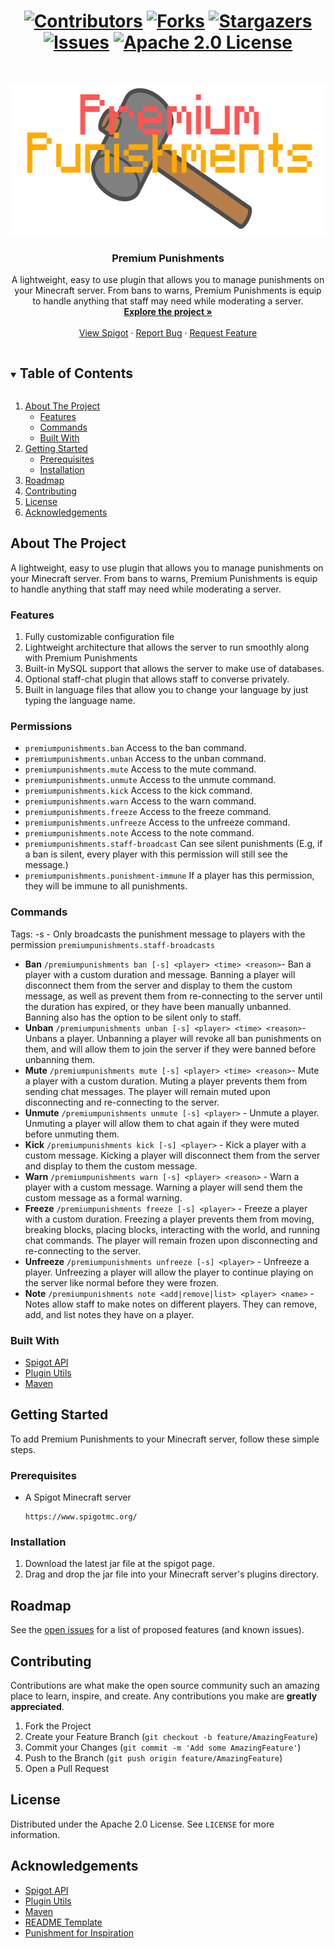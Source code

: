 [<h1 align="center">
![Contributors][contributors-shield]][contributors-url] [![Forks][forks-shield]][forks-url] [![Stargazers][stars-shield]][stars-url] [![Issues][issues-shield]][issues-url] [![Apache 2.0 License][license-shield]][license-url]</h1>

<br />
<p align="center">
  <a href="https://github.com/Exortions/PremiumPunishments-3.0">
    <img src="images/banner.png" alt="Banner" width="595" height="242">
  </a>
</p>

<h3 align="center">Premium Punishments</h3>
<p align="center">
    A lightweight, easy to use plugin that allows you to manage punishments on your Minecraft server. From bans to warns, Premium Punishments is equip to handle anything that staff may need while moderating a server.
    <br />
    <a href="https://github.com/Exortions/PremiumPunishments-3.0"><strong>Explore the project »</strong></a>
    <br />
    <br />
    <a href="https://github.com/Exortions/PremiumPunishments-3.0">View Spigot</a>
    ·
    <a href="https://github.com/Exortions/PremiumPunishments-3.0/issues">Report Bug</a>
    ·
    <a href="https://github.com/Exortions/PremiumPunishments-3.0/issues">Request Feature</a>
</p>

<details open="open">
  <summary><h2 style="display: inline-block">Table of Contents</h2></summary>
  <ol>
    <li>
      <a href="#about-the-project">About The Project</a>
      <ul>
        <li><a href="#features">Features</a></li>
        <li><a href="#commands">Commands</a></li>
        <li><a href="#built-with">Built With</a></li>
      </ul>
    </li>
    <li>
      <a href="#getting-started">Getting Started</a>
      <ul>
        <li><a href="#prerequisites">Prerequisites</a></li>
        <li><a href="#installation">Installation</a></li>
      </ul>
    </li>
    <li><a href="#roadmap">Roadmap</a></li>
    <li><a href="#contributing">Contributing</a></li>
    <li><a href="#license">License</a></li>
    <li><a href="#acknowledgements">Acknowledgements</a></li>
  </ol>
</details>

## About The Project

A lightweight, easy to use plugin that allows you to manage punishments on your Minecraft server. From bans to warns, Premium Punishments is equip to handle anything that staff may need while moderating a server.

### Features

1. Fully customizable configuration file
2. Lightweight architecture that allows the server to run smoothly along with Premium Punishments
3. Built-in MySQL support that allows the server to make use of databases.
4. Optional staff-chat plugin that allows staff to converse privately.
5. Built in language files that allow you to change your language by just typing the language name.

### Permissions

* `premiumpunishments.ban` Access to the ban command.
* `premiumpunishments.unban` Access to the unban command.
* `premiumpunishments.mute` Access to the mute command.
* `premiumpunishments.unmute` Access to the unmute command.
* `premiumpunishments.kick` Access to the kick command.
* `premiumpunishments.warn` Access to the warn command.
* `premiumpunishments.freeze` Access to the freeze command.
* `premiumpunishments.unfreeze` Access to the unfreeze command.
* `premiumpunishments.note` Access to the note command.
* `premiumpunishments.staff-broadcast` Can see silent punishments (E.g, if a ban is silent, every player with this permission will still see the message.)
* `premiumpunishments.punishment-immune` If a player has this permission, they will be immune to all punishments.

### Commands

Tags:
-s - Only broadcasts the punishment message to players with the permission `premiumpunishments.staff-broadcasts`

* **Ban** `/premiumpunishments ban [-s] <player> <time> <reason>`- Ban a player with a custom duration and message. Banning a player will disconnect them from the server and display to them the custom message, as well as prevent them from re-connecting to the server until the duration has expired, or they have been manually unbanned. Banning also has the option to be silent only to staff.
* **Unban** `/premiumpunishments unban [-s] <player> <time> <reason>`- Unbans a player. Unbanning a player will revoke all ban punishments on them, and will allow them to join the server if they were banned before unbanning them.
* **Mute** `/premiumpunishments mute [-s] <player> <time> <reason>`- Mute a player with a custom duration. Muting a player prevents them from sending chat messages. The player will remain muted upon disconnecting and re-connecting to the server.
* **Unmute** `/premiumpunishments unmute [-s] <player>` - Unmute a player. Unmuting a player will allow them to chat again if they were muted before unmuting them.
* **Kick** `/premiumpunishments kick [-s] <player>` - Kick a player with a custom message. Kicking a player will disconnect them from the server and display to them the custom message.
* **Warn** `/premiumpunishments warn [-s] <player> <reason>` - Warn a player with a custom message. Warning a player will send them the custom message as a formal warning.
* **Freeze** `/premiumpunishments freeze [-s] <player>` - Freeze a player with a custom duration. Freezing a player prevents them from moving, breaking blocks, placing blocks, interacting with the world, and running chat commands. The player will remain frozen upon disconnecting and re-connecting to the server.
* **Unfreeze** `/premiumpunishments unfreeze [-s] <player>` - Unfreeze a player. Unfreezing a player will allow the player to continue playing on the server like normal before they were frozen.
* **Note** `/premiumpunishments note <add|remove|list> <player> <name>` - Notes allow staff to make notes on different players. They can remove, add, and list notes they have on a player.

### Built With

* [Spigot API](https://www.spigotmc.org/)
* [Plugin Utils](https://www.github.com/Exortions/PluginUtils)
* [Maven](https://maven.apache.org/)

## Getting Started

To add Premium Punishments to your Minecraft server, follow these simple steps.

### Prerequisites

* A Spigot Minecraft server
  ```
  https://www.spigotmc.org/
  ```

### Installation

1. Download the latest jar file at the
   spigot page.
2. Drag and drop the jar file into your Minecraft server's plugins directory.

## Roadmap

See the [open issues](https://github.com/Exortions/PremiumPunishments-3.0/issues) for a list of proposed features (and known issues).

## Contributing

Contributions are what make the open source community such an amazing place to learn, inspire, and create. Any contributions you make are **greatly appreciated**.

1. Fork the Project
2. Create your Feature Branch (`git checkout -b feature/AmazingFeature`)
3. Commit your Changes (`git commit -m 'Add some AmazingFeature'`)
4. Push to the Branch (`git push origin feature/AmazingFeature`)
5. Open a Pull Request

## License

Distributed under the Apache 2.0 License. See `LICENSE` for more information.

## Acknowledgements

* [Spigot API](https://www.spigotmc.org/)
* [Plugin Utils](https://www.github.com/Exortions/PluginUtils)
* [Maven](https://maven.apache.org/)
* [README Template](https://github.com/othneildrew/Best-README-Template)
* [Punishment for Inspiration](https://dev.bukkit.org/projects/punishment)

[contributors-shield]: https://img.shields.io/github/contributors/Exortions/PremiumPunishments-3.0.svg?style=for-the-badge
[contributors-url]: https://github.com/Exortions/PremiumPunishments-3.0/graphs/contributors
[forks-shield]: https://img.shields.io/github/forks/Exortions/PremiumPunishments-3.0.svg?style=for-the-badge
[forks-url]: https://github.com/Exortions/PremiumPunishments-3.0/network/members
[stars-shield]: https://img.shields.io/github/stars/Exortions/PremiumPunishments-3.0.svg?style=for-the-badge
[stars-url]: https://github.com/Exortions/PremiumPunishments-3.0/stargazers
[issues-shield]: https://img.shields.io/github/issues/Exortions/PremiumPunishments-3.0?style=for-the-badge
[issues-url]: https://github.com/Exortions/PremiumPunishments-3.0/issues
[license-shield]: https://img.shields.io/github/license/Exortions/PremiumPunishments-3.0.svg?style=for-the-badge
[license-url]: https://github.com/Exortions/PremiumPunishments-3.0/blob/master/LICENSE
